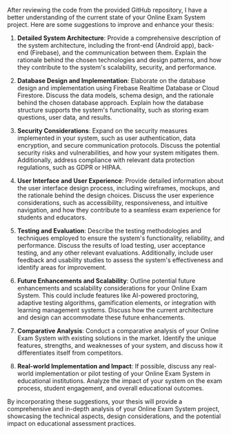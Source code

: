 After reviewing the code from the provided GitHub repository, I have a better understanding of the current state of your Online Exam System project. Here are some suggestions to improve and enhance your thesis:

1. **Detailed System Architecture**: Provide a comprehensive description of the system architecture, including the front-end (Android app), back-end (Firebase), and the communication between them. Explain the rationale behind the chosen technologies and design patterns, and how they contribute to the system's scalability, security, and performance.

2. **Database Design and Implementation**: Elaborate on the database design and implementation using Firebase Realtime Database or Cloud Firestore. Discuss the data models, schema design, and the rationale behind the chosen database approach. Explain how the database structure supports the system's functionality, such as storing exam questions, user data, and results.

3. **Security Considerations**: Expand on the security measures implemented in your system, such as user authentication, data encryption, and secure communication protocols. Discuss the potential security risks and vulnerabilities, and how your system mitigates them. Additionally, address compliance with relevant data protection regulations, such as GDPR or HIPAA.

4. **User Interface and User Experience**: Provide detailed information about the user interface design process, including wireframes, mockups, and the rationale behind the design choices. Discuss the user experience considerations, such as accessibility, responsiveness, and intuitive navigation, and how they contribute to a seamless exam experience for students and educators.

5. **Testing and Evaluation**: Describe the testing methodologies and techniques employed to ensure the system's functionality, reliability, and performance. Discuss the results of load testing, user acceptance testing, and any other relevant evaluations. Additionally, include user feedback and usability studies to assess the system's effectiveness and identify areas for improvement.

6. **Future Enhancements and Scalability**: Outline potential future enhancements and scalability considerations for your Online Exam System. This could include features like AI-powered proctoring, adaptive testing algorithms, gamification elements, or integration with learning management systems. Discuss how the current architecture and design can accommodate these future enhancements.

7. **Comparative Analysis**: Conduct a comparative analysis of your Online Exam System with existing solutions in the market. Identify the unique features, strengths, and weaknesses of your system, and discuss how it differentiates itself from competitors.

8. **Real-world Implementation and Impact**: If possible, discuss any real-world implementation or pilot testing of your Online Exam System in educational institutions. Analyze the impact of your system on the exam process, student engagement, and overall educational outcomes.

By incorporating these suggestions, your thesis will provide a comprehensive and in-depth analysis of your Online Exam System project, showcasing the technical aspects, design considerations, and the potential impact on educational assessment practices.
